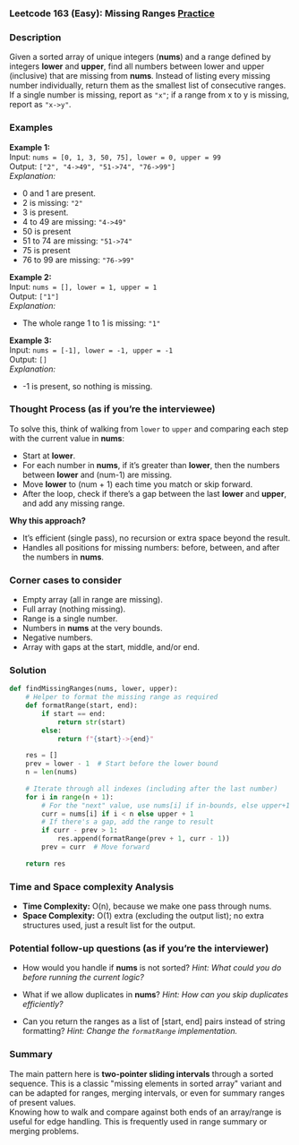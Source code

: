 ### Leetcode 163 (Easy): Missing Ranges [Practice](https://leetcode.com/problems/missing-ranges)

### Description  
Given a sorted array of unique integers (**nums**) and a range defined by integers **lower** and **upper**, find all numbers between lower and upper (inclusive) that are missing from **nums**. Instead of listing every missing number individually, return them as the smallest list of consecutive ranges.  
If a single number is missing, report as `"x"`; if a range from x to y is missing, report as `"x->y"`.

### Examples  

**Example 1:**  
Input: `nums = [0, 1, 3, 50, 75], lower = 0, upper = 99`  
Output: `["2", "4->49", "51->74", "76->99"]`  
*Explanation:*  
- 0 and 1 are present.  
- 2 is missing: `"2"`  
- 3 is present.  
- 4 to 49 are missing: `"4->49"`  
- 50 is present  
- 51 to 74 are missing: `"51->74"`  
- 75 is present  
- 76 to 99 are missing: `"76->99"`  

**Example 2:**  
Input: `nums = [], lower = 1, upper = 1`  
Output: `["1"]`  
*Explanation:*  
- The whole range 1 to 1 is missing: `"1"`  

**Example 3:**  
Input: `nums = [-1], lower = -1, upper = -1`  
Output: `[]`  
*Explanation:*  
- -1 is present, so nothing is missing.

### Thought Process (as if you’re the interviewee)  
To solve this, think of walking from `lower` to `upper` and comparing each step with the current value in **nums**:  
- Start at **lower**.  
- For each number in **nums**, if it’s greater than **lower**, then the numbers between **lower** and (num-1) are missing.  
- Move **lower** to (num + 1) each time you match or skip forward.  
- After the loop, check if there’s a gap between the last **lower** and **upper**, and add any missing range.  

**Why this approach?**  
- It’s efficient (single pass), no recursion or extra space beyond the result.  
- Handles all positions for missing numbers: before, between, and after the numbers in **nums**.

### Corner cases to consider  
- Empty array (all in range are missing).  
- Full array (nothing missing).  
- Range is a single number.  
- Numbers in **nums** at the very bounds.  
- Negative numbers.  
- Array with gaps at the start, middle, and/or end.

### Solution

```python
def findMissingRanges(nums, lower, upper):
    # Helper to format the missing range as required
    def formatRange(start, end):
        if start == end:
            return str(start)
        else:
            return f"{start}->{end}"
    
    res = []
    prev = lower - 1  # Start before the lower bound
    n = len(nums)
    
    # Iterate through all indexes (including after the last number)
    for i in range(n + 1):
        # For the "next" value, use nums[i] if in-bounds, else upper+1
        curr = nums[i] if i < n else upper + 1
        # If there's a gap, add the range to result
        if curr - prev > 1:
            res.append(formatRange(prev + 1, curr - 1))
        prev = curr  # Move forward
    
    return res
```

### Time and Space complexity Analysis  

- **Time Complexity:** O(n), because we make one pass through nums.
- **Space Complexity:** O(1) extra (excluding the output list); no extra structures used, just a result list for the output.

### Potential follow-up questions (as if you’re the interviewer)  

- How would you handle if **nums** is not sorted?
  *Hint: What could you do before running the current logic?*

- What if we allow duplicates in **nums**?
  *Hint: How can you skip duplicates efficiently?*

- Can you return the ranges as a list of [start, end] pairs instead of string formatting?
  *Hint: Change the `formatRange` implementation.*

### Summary
The main pattern here is **two-pointer sliding intervals** through a sorted sequence. This is a classic "missing elements in sorted array" variant and can be adapted for ranges, merging intervals, or even for summary ranges of present values.  
Knowing how to walk and compare against both ends of an array/range is useful for edge handling. This is frequently used in range summary or merging problems.